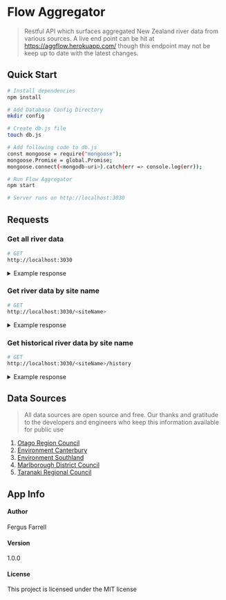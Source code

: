# Flow Aggregator

> Restful API which surfaces aggregated New Zealand river data from various sources.
> A live end point can be hit at https://aggflow.herokuapp.com/ though this endpoint may not be keep up to date with the latest changes.

## Quick Start

```bash
# Install dependencies
npm install

# Add Database Config Directory
mkdir config

# Create db.js file
touch db.js

# Add following code to db.js
const mongoose = require("mongoose");
mongoose.Promise = global.Promise;
mongoose.connect(<mongodb-uri>).catch(err => console.log(err));

# Run Flow Aggregator
npm start

# Server runs on http://localhost:3030
```

## Requests

### Get all river data

```bash
# GET
http://localhost:3030
```

<details><summary>Example response</summary>
<p>

```json
// GET
// http://localhost:3030
{
    "metaData":{
        "dataLength":301,
        "lastUpdated":"02/06/2018 1:46am"
    },
    "data": [
        {
            "siteName":"Waiau Toa/Clarence Jollies (NIWA)",
            "region":"Canterbury (North)",
            "currentFlow":"12.585",
            "currentLevel":"0.293",
            "lastUpdated":"02/06/2018 1:00am",
            "coordinates": {
                "lat":"-42.45731",
                "lng":"172.906357"
            }
        },
        {
            "siteName":"Waiau Toa/Clarence at Clarence Valley Rd Br",
            "region":"Canterbury (North)",
            "currentLevel":"0.626",
            "lastUpdated":"02/06/2018 1:00am",
            "coordinates": {
                "lat":"-42.1106262",
                "lng":"173.841934"
            }
        },
        ...,
        ...
    ]
}
```

</p>
</details>

### Get river data by site name

```bash
# GET
http://localhost:3030/<siteName>
```

<details><summary>Example response</summary>
<p>

```json
// GET
// http://localhost:3030/Taieri%20at%20Outram
{
    "metaData": { "lastUpdate": "02/06/2018 3:00pm" },
    "data": {
        "siteName": "Taieri at Outram",
        "region": "Otago",
        "currentFlow": "25.346",
        "currentLevel": "34.6",
        "lastUpdate": "02/06/2018 2:15pm",
        "coordinates": {
            "lat": "-45.849812",
            "lng": "170.242773"
        }
    }
}
```

</p>
</details>

### Get historical river data by site name

```bash
# GET
http://localhost:3030/<siteName>/history
```

<details><summary>Example response</summary>
<p>

```json
// GET
// http://localhost:3030/Taieri%20at%20Outram/history
{
    "metData":{
        "siteName":"Taieri at Outram",
        "lastUpdated":"03/06/2018 1:00pm"
    },
    "data":[
        {
            "time":"03/06/2018 10:00am",
            "flow":"25.134",
            "level": "34.6"
        },
        {
            "time":"03/06/2018 10:30am",
            "flow":"24.572",
            "level": "33.8"
        },
        ...,
        ...
    ]
}
```

</p>
</details>

## Data Sources

> All data sources are open source and free. Our thanks and gratitude to the developers and engineers who keep this information available for public use

1.  [Otago Region Council](http://water.orc.govt.nz/WaterInfo/Default.aspx)
2.  [Environment Canterbury](https://www.ecan.govt.nz/data/riverflow/)
3.  [Environment Southland](http://envdata.es.govt.nz/)
4.  [Marlborough District Council](http://data.marlborough.govt.nz/floodwatch/)
5.  [Taranaki Regional Council](https://www.trc.govt.nz/environment/maps-and-data/regional-overview/?measureID=7)

## App Info

#### Author

Fergus Farrell

#### Version

1.0.0

#### License

This project is licensed under the MIT license
